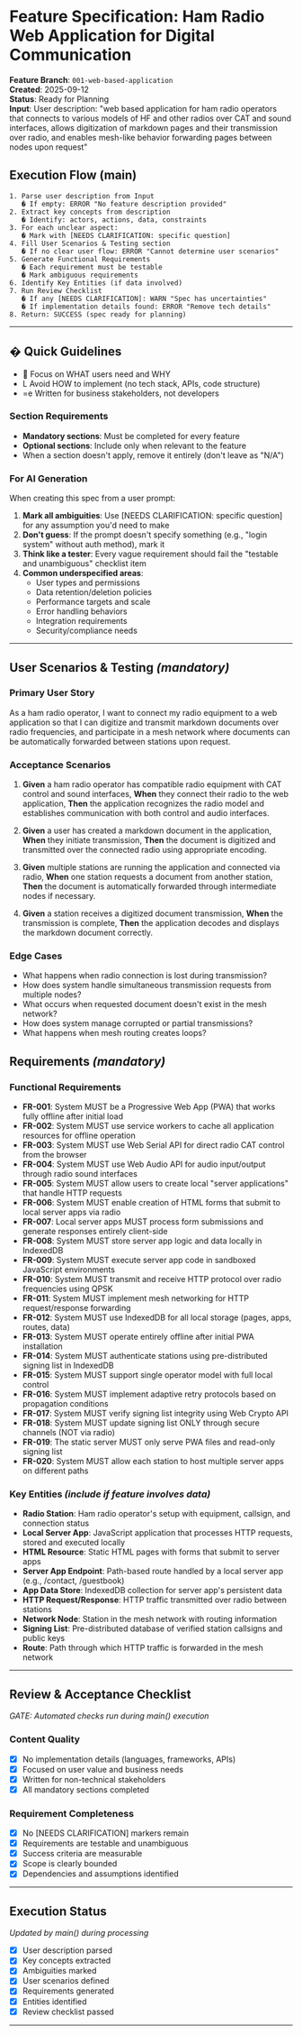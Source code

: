 # Feature Specification: Ham Radio Web Application for Digital Communication

**Feature Branch**: `001-web-based-application`  
**Created**: 2025-09-12  
**Status**: Ready for Planning  
**Input**: User description: "web based application for ham radio operators that connects to various models of HF and other radios over CAT and sound interfaces, allows digitization of markdown pages and their transmission over radio, and enables mesh-like behavior forwarding pages between nodes upon request"

## Execution Flow (main)
```
1. Parse user description from Input
   � If empty: ERROR "No feature description provided"
2. Extract key concepts from description
   � Identify: actors, actions, data, constraints
3. For each unclear aspect:
   � Mark with [NEEDS CLARIFICATION: specific question]
4. Fill User Scenarios & Testing section
   � If no clear user flow: ERROR "Cannot determine user scenarios"
5. Generate Functional Requirements
   � Each requirement must be testable
   � Mark ambiguous requirements
6. Identify Key Entities (if data involved)
7. Run Review Checklist
   � If any [NEEDS CLARIFICATION]: WARN "Spec has uncertainties"
   � If implementation details found: ERROR "Remove tech details"
8. Return: SUCCESS (spec ready for planning)
```

---

## � Quick Guidelines
-  Focus on WHAT users need and WHY
- L Avoid HOW to implement (no tech stack, APIs, code structure)
- =e Written for business stakeholders, not developers

### Section Requirements
- **Mandatory sections**: Must be completed for every feature
- **Optional sections**: Include only when relevant to the feature
- When a section doesn't apply, remove it entirely (don't leave as "N/A")

### For AI Generation
When creating this spec from a user prompt:
1. **Mark all ambiguities**: Use [NEEDS CLARIFICATION: specific question] for any assumption you'd need to make
2. **Don't guess**: If the prompt doesn't specify something (e.g., "login system" without auth method), mark it
3. **Think like a tester**: Every vague requirement should fail the "testable and unambiguous" checklist item
4. **Common underspecified areas**:
   - User types and permissions
   - Data retention/deletion policies  
   - Performance targets and scale
   - Error handling behaviors
   - Integration requirements
   - Security/compliance needs

---

## User Scenarios & Testing *(mandatory)*

### Primary User Story
As a ham radio operator, I want to connect my radio equipment to a web application so that I can digitize and transmit markdown documents over radio frequencies, and participate in a mesh network where documents can be automatically forwarded between stations upon request.

### Acceptance Scenarios
1. **Given** a ham radio operator has compatible radio equipment with CAT control and sound interfaces, **When** they connect their radio to the web application, **Then** the application recognizes the radio model and establishes communication with both control and audio interfaces.

2. **Given** a user has created a markdown document in the application, **When** they initiate transmission, **Then** the document is digitized and transmitted over the connected radio using appropriate encoding.

3. **Given** multiple stations are running the application and connected via radio, **When** one station requests a document from another station, **Then** the document is automatically forwarded through intermediate nodes if necessary.

4. **Given** a station receives a digitized document transmission, **When** the transmission is complete, **Then** the application decodes and displays the markdown document correctly.

### Edge Cases
- What happens when radio connection is lost during transmission?
- How does system handle simultaneous transmission requests from multiple nodes?
- What occurs when requested document doesn't exist in the mesh network?
- How does system manage corrupted or partial transmissions?
- What happens when mesh routing creates loops?

## Requirements *(mandatory)*

### Functional Requirements
- **FR-001**: System MUST be a Progressive Web App (PWA) that works fully offline after initial load
- **FR-002**: System MUST use service workers to cache all application resources for offline operation
- **FR-003**: System MUST use Web Serial API for direct radio CAT control from the browser
- **FR-004**: System MUST use Web Audio API for audio input/output through radio sound interfaces
- **FR-005**: System MUST allow users to create local "server applications" that handle HTTP requests
- **FR-006**: System MUST enable creation of HTML forms that submit to local server apps via radio
- **FR-007**: Local server apps MUST process form submissions and generate responses entirely client-side
- **FR-008**: System MUST store server app logic and data locally in IndexedDB
- **FR-009**: System MUST execute server app code in sandboxed JavaScript environments
- **FR-010**: System MUST transmit and receive HTTP protocol over radio frequencies using QPSK
- **FR-011**: System MUST implement mesh networking for HTTP request/response forwarding
- **FR-012**: System MUST use IndexedDB for all local storage (pages, apps, routes, data)
- **FR-013**: System MUST operate entirely offline after initial PWA installation
- **FR-014**: System MUST authenticate stations using pre-distributed signing list in IndexedDB
- **FR-015**: System MUST support single operator model with full local control
- **FR-016**: System MUST implement adaptive retry protocols based on propagation conditions
- **FR-017**: System MUST verify signing list integrity using Web Crypto API
- **FR-018**: System MUST update signing list ONLY through secure channels (NOT via radio)
- **FR-019**: The static server MUST only serve PWA files and read-only signing list
- **FR-020**: System MUST allow each station to host multiple server apps on different paths

### Key Entities *(include if feature involves data)*
- **Radio Station**: Ham radio operator's setup with equipment, callsign, and connection status
- **Local Server App**: JavaScript application that processes HTTP requests, stored and executed locally
- **HTML Resource**: Static HTML pages with forms that submit to server apps
- **Server App Endpoint**: Path-based route handled by a local server app (e.g., /contact, /guestbook)
- **App Data Store**: IndexedDB collection for server app's persistent data
- **HTTP Request/Response**: HTTP traffic transmitted over radio between stations
- **Network Node**: Station in the mesh network with routing information
- **Signing List**: Pre-distributed database of verified station callsigns and public keys
- **Route**: Path through which HTTP traffic is forwarded in the mesh network

---

## Review & Acceptance Checklist
*GATE: Automated checks run during main() execution*

### Content Quality
- [x] No implementation details (languages, frameworks, APIs)
- [x] Focused on user value and business needs
- [x] Written for non-technical stakeholders
- [x] All mandatory sections completed

### Requirement Completeness
- [x] No [NEEDS CLARIFICATION] markers remain
- [x] Requirements are testable and unambiguous  
- [x] Success criteria are measurable
- [x] Scope is clearly bounded
- [x] Dependencies and assumptions identified

---

## Execution Status
*Updated by main() during processing*

- [x] User description parsed
- [x] Key concepts extracted
- [x] Ambiguities marked
- [x] User scenarios defined
- [x] Requirements generated
- [x] Entities identified
- [x] Review checklist passed

---
